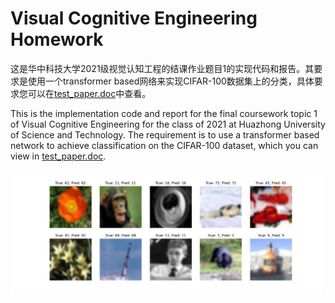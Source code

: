 # Visual Cognitive Engineering Homework
这是华中科技大学2021级视觉认知工程的结课作业题目1的实现代码和报告。其要求是使用一个transformer based网络来实现CIFAR-100数据集上的分类，具体要求您可以在[test_paper.doc](https://github.com/lewiswlker/Visual-Cognitive-Engineering-Homework/blob/main/test_paper.doc)中查看。

This is the implementation code and report for the final coursework topic 1 of Visual Cognitive Engineering for the class of 2021 at Huazhong University of Science and Technology. The requirement is to use a transformer based network to achieve classification on the CIFAR-100 dataset, which you can view in [test_paper.doc](https://github.com/lewiswlker/Visual-Cognitive-Engineering-Homework/blob/main/test_paper.doc).

<img src="https://github.com/lewiswlker/Visual-Cognitive-Engineering-Homework/blob/main/Pretrained_code%26results/epoch_21.png" width="500">
